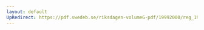 ```yaml
---
layout: default
UpRedirect: https://pdf.swedeb.se/riksdagen-volumeG-pdf/19992000/reg_19992000/reg_19992000_0442.pdf
---
```

